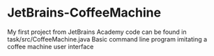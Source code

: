 # JetBrains-CoffeeMachine
My first project from JetBrains Academy
code can be found in task/src/CoffeeMachine.java
Basic command line program imitating a coffee machine user interface
